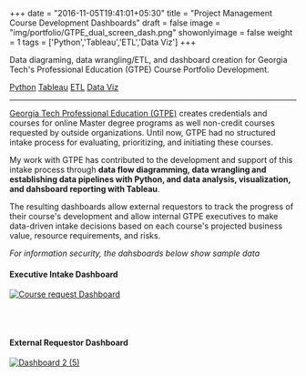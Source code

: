 +++
date = "2016-11-05T19:41:01+05:30"
title = "Project Management Course Development Dashboards"
draft = false
image = "img/portfolio/GTPE_dual_screen_dash.png"
showonlyimage = false
weight = 1
tags = ['Python','Tableau','ETL','Data Viz']
+++

Data diagraming, data wrangling/ETL, and dashboard creation for Georgia Tech's Professional Education (GTPE) Course Portfolio Development.

<div class=Tags>
<span><a href="/tags/python/">Python</a></span>
<span><a href="/tags/tableau/">Tableau</a></span>
<span><a href="/tags/etl/">ETL</a></span>
<span><a href="/tags/data-viz/">Data Viz</a></span>
</div>
<!--more-->
<hr>

[Georgia Tech Professional Education (GTPE)](https://pe.gatech.edu/) creates credentials and courses for online Master degree programs as well non-credit courses requested by outside organizations. Until now, GTPE had no structured intake process for evaluating, prioritizing, and initiating these courses. 

My work with GTPE has contributed to the development and support of this intake process through **data flow diagramming, data wrangling and establishing data pipelines with Python, and data analysis, visualization, and dahsboard reporting with Tableau**. 

The resulting dashboards allow external requestors to track the progress of their course's development and allow internal GTPE executives to make data-driven intake decisions based on each course's projected business value, resource requirements, and risks. 

*For information security, the dahsboards below show sample data*

#### Executive Intake Dashboard

<div class='tableauPlaceholder' id='viz1661534822370' style='position: relative'><noscript><a href='#'><img alt='Course request Dashboard ' src='https:&#47;&#47;public.tableau.com&#47;static&#47;images&#47;GT&#47;GTPE-CourseRequestSummary&#47;CourserequestDashboard&#47;1_rss.png' style='border: none' /></a></noscript><object class='tableauViz'  style='display:none;'><param name='host_url' value='https%3A%2F%2Fpublic.tableau.com%2F' /> <param name='embed_code_version' value='3' /> <param name='site_root' value='' /><param name='name' value='GTPE-CourseRequestSummary&#47;CourserequestDashboard' /><param name='tabs' value='no' /><param name='toolbar' value='yes' /><param name='static_image' value='https:&#47;&#47;public.tableau.com&#47;static&#47;images&#47;GT&#47;GTPE-CourseRequestSummary&#47;CourserequestDashboard&#47;1.png' /> <param name='animate_transition' value='yes' /><param name='display_static_image' value='yes' /><param name='display_spinner' value='yes' /><param name='display_overlay' value='yes' /><param name='display_count' value='yes' /><param name='language' value='en-US' /></object></div>                <script type='text/javascript'>                    var divElement = document.getElementById('viz1661534822370');                    var vizElement = divElement.getElementsByTagName('object')[0];                    if ( divElement.offsetWidth > 800 ) { vizElement.style.width='1000px';vizElement.style.height='927px';} else if ( divElement.offsetWidth > 500 ) { vizElement.style.width='1000px';vizElement.style.height='927px';} else { vizElement.style.width='100%';vizElement.style.height='4727px';}                     var scriptElement = document.createElement('script');                    scriptElement.src = 'https://public.tableau.com/javascripts/api/viz_v1.js';                    vizElement.parentNode.insertBefore(scriptElement, vizElement);                </script>


<br></br>
#### External Requestor Dashboard

<div class='tableauPlaceholder' id='viz1661807736853' style='position: relative'><noscript><a href='#'><img alt='Dashboard 2 (5) ' src='https:&#47;&#47;public.tableau.com&#47;static&#47;images&#47;GT&#47;GTPECourseDevelopment&#47;Dashboard25&#47;1_rss.png' style='border: none' /></a></noscript><object class='tableauViz'  style='display:none;'><param name='host_url' value='https%3A%2F%2Fpublic.tableau.com%2F' /> <param name='embed_code_version' value='3' /> <param name='site_root' value='' /><param name='name' value='GTPECourseDevelopment&#47;Dashboard25' /><param name='tabs' value='no' /><param name='toolbar' value='yes' /><param name='static_image' value='https:&#47;&#47;public.tableau.com&#47;static&#47;images&#47;GT&#47;GTPECourseDevelopment&#47;Dashboard25&#47;1.png' /> <param name='animate_transition' value='yes' /><param name='display_static_image' value='yes' /><param name='display_spinner' value='yes' /><param name='display_overlay' value='yes' /><param name='display_count' value='yes' /><param name='language' value='en-US' /></object></div>                <script type='text/javascript'>                    var divElement = document.getElementById('viz1661807736853');                    var vizElement = divElement.getElementsByTagName('object')[0];                    if ( divElement.offsetWidth > 800 ) { vizElement.style.width='1000px';vizElement.style.height='1027px';} else if ( divElement.offsetWidth > 500 ) { vizElement.style.width='1000px';vizElement.style.height='1027px';} else { vizElement.style.width='100%';vizElement.style.height='5027px';}                     var scriptElement = document.createElement('script');                    scriptElement.src = 'https://public.tableau.com/javascripts/api/viz_v1.js';                    vizElement.parentNode.insertBefore(scriptElement, vizElement);                </script>
